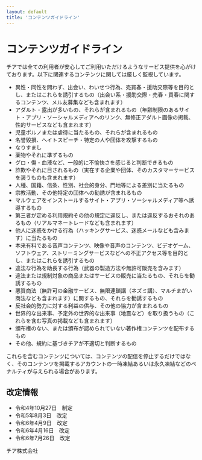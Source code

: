 ```yaml
---
layout: default
title: 'コンテンツガイドライン'
---
```


# コンテンツガイドライン
チアでは全ての利用者が安心してご利用いただけるようなサービス提供を心がけております。以下に関連するコンテンツに関しては厳しく監視しています。

 - 異性・同性を問わず、出会い、わいせつ⾏為、売買春・援助交際等を⽬的とし、またはこれらを誘引するもの（出会い系・援助交際・売春・買春に関するコンテンツ、メル友募集なども含まれます）
 - アダルト・露出が多いもの、それらが含まれるもの（年齢制限のあるサイト・アプリ・ソーシャルメディアへのリンク、無修正アダルト画像の掲載、性的サービスなども含まれます）
 - 児童ポルノまたは虐待に当たるもの、それらが含まれるもの
 - 名誉毀損、ヘイトスピーチ・特定の人や団体を攻撃するもの
 - なりすまし
 - 薬物やそれに準ずるもの
 - グロ・傷・血液など、一般的に不愉快さを感じると判断できるもの
 - 詐欺やそれに目されるもの（実在する企業や団体、そのカスタマーサービスを装うものも含まれます）
 - 人種、国籍、信条、性別、社会的身分、門地等による差別に当たるもの
 - 宗教活動、その他特定の団体への勧誘が含まれるもの
 - マルウェアをインストールするサイト・アプリ・ソーシャルメディア等へ誘導するもの
 - 第三者が定める利用規約その他の規定に違反し、または違反するおそれのあるもの（リアルマネートレードなども含まれます）
 - 他人に迷惑をかける行為（ハッキングサービス、迷惑メールなども含みます）に当たるもの
 - 本来有料である音声コンテンツ、映像や音声のコンテンツ、ビデオゲーム、ソフトウェア、ストリーミングサービスなどへの不正アクセス等を目的とし、またはこれらを誘引するもの
 - 違法な行為を助長する行為（武器の製造方法や無許可販売を含みます）
 - 違法または規制対象の商品またはサービスの販売に当たるもの、それらを勧誘するもの
 - 悪質商法（無許可の金融サービス、無限連鎖講（ネズミ講）、マルチまがい商法なども含まれます）に関するもの、それらを勧誘するもの
 - 反社会的勢力に対する利益の供与、その他の協力が含まれるもの 
 - 世界的な出来事、予定外の世界的な出来事（地震など）を取り扱うもの（これらを含む写真の掲載なども含まれます）
 - 頒布権のない、または頒布が認められていない著作権コンテンツを配布するもの
 - その他、規約に基づきチアが不適切と判断するもの

これらを含むコンテンツについては、コンテンツの配信を停止するだけではなく、そのコンテンツを掲載するアカウントの一時凍結あるいは永久凍結などのペナルティが与えられる場合があります。

## 改定情報
* 令和4年10月27日　制定
* 令和5年8月3日　改定
* 令和6年4月9日　改定
* 令和6年4月16日　改定
* 令和6年7月26日　改定

チア株式会社